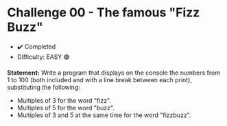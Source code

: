 # Challenge 00 - The famous "Fizz Buzz"

- ✔️ Completed
- Difficulty: EASY 🟢

**Statement:** Write a program that displays on the console the numbers from 1 to 100 (both included and with a line break between each print), substituting the following:

- Multiples of 3 for the word "fizz".
- Multiples of 5 for the word "buzz".
- Multiples of 3 and 5 at the same time for the word "fizzbuzz".
